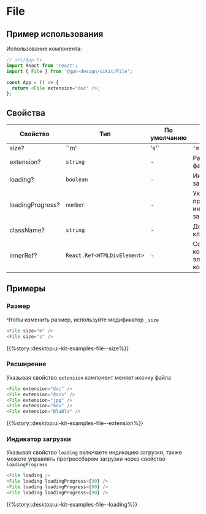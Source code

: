 # File

## Пример использования

Использование компонента:

```ts
// src/App.ts
import React from 'react';
import { File } from '@gpn-design/uikit/File';

const App = () => {
  return <File extension="doc" />;
};
```

## Свойства

<!-- props:start -->

| Свойство         | Тип                         | По умолчанию | Описание                                  |
| ---------------- | --------------------------- | ------------ | ----------------------------------------- |
| size?            | `'m' | 's'`                 | `'m'`        | Размер                                    |
| extension?       | `string`                    | -            | Расширение файла                          |
| loading?         | `boolean`                   | -            | Индикация загрузки                        |
| loadingProgress? | `number`                    | -            | Указывает прогресс индикации загрузки     |
| className?       | `string`                    | -            | Дополнительный класс                      |
| innerRef?        | `React.Ref<HTMLDivElement>` | -            | Ссылка на корневой DOM элемент компонента |

<!-- props:end -->

## Примеры

### Размер

Чтобы изменить размер, используйте модификатор `_size`

```ts
<File size="m" />
<File size="s" />
```

{{%story::desktop:ui-kit-examples-file--size%}}

### Расширение

Указывая свойство `extension` компонент меняет иконку файла

```ts
<File extension="doc" />
<File extension="docx" />
<File extension="jpg" />
<File extension="mov" />
<File extension="BlaBla" />
```

{{%story::desktop:ui-kit-examples-file--extension%}}

### Индикатор загрузки

Указывая свойство `loading` включаете индикацию загрузки, также можете управлять прогрессбаром загрузки через свойство `loadingProgress`

```ts
<File loading />
<File loading loadingProgress={30} />
<File loading loadingProgress={60} />
<File loading loadingProgress={90} />
```

{{%story::desktop:ui-kit-examples-file--loading%}}
